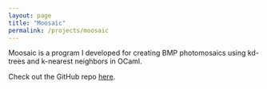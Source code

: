 ```yaml
---
layout: page
title: "Moosaic"
permalink: /projects/moosaic
---
```


Moosaic is a program I developed for creating BMP photomosaics using kd-trees and k-nearest neighbors in OCaml.

Check out the GitHub repo [here](https://github.com/dino-rodriguez/moosaic).
